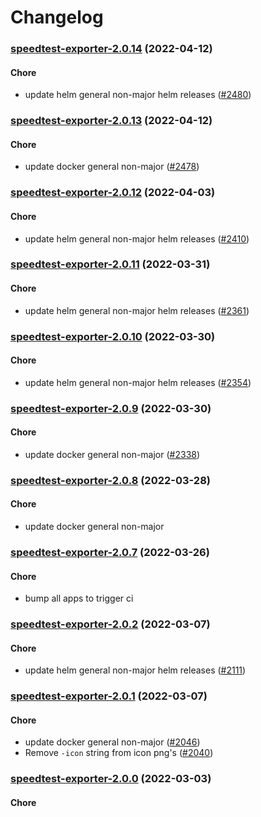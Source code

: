 # Changelog<br>


<a name="speedtest-exporter-2.0.14"></a>
### [speedtest-exporter-2.0.14](https://github.com/truecharts/apps/compare/speedtest-exporter-2.0.13...speedtest-exporter-2.0.14) (2022-04-12)

#### Chore

* update helm general non-major helm releases ([#2480](https://github.com/truecharts/apps/issues/2480))



<a name="speedtest-exporter-2.0.13"></a>
### [speedtest-exporter-2.0.13](https://github.com/truecharts/apps/compare/speedtest-exporter-2.0.12...speedtest-exporter-2.0.13) (2022-04-12)

#### Chore

* update docker general non-major ([#2478](https://github.com/truecharts/apps/issues/2478))



<a name="speedtest-exporter-2.0.12"></a>
### [speedtest-exporter-2.0.12](https://github.com/truecharts/apps/compare/speedtest-exporter-2.0.11...speedtest-exporter-2.0.12) (2022-04-03)

#### Chore

* update helm general non-major helm releases ([#2410](https://github.com/truecharts/apps/issues/2410))



<a name="speedtest-exporter-2.0.11"></a>
### [speedtest-exporter-2.0.11](https://github.com/truecharts/apps/compare/speedtest-exporter-2.0.10...speedtest-exporter-2.0.11) (2022-03-31)

#### Chore

* update helm general non-major helm releases ([#2361](https://github.com/truecharts/apps/issues/2361))



<a name="speedtest-exporter-2.0.10"></a>
### [speedtest-exporter-2.0.10](https://github.com/truecharts/apps/compare/speedtest-exporter-2.0.9...speedtest-exporter-2.0.10) (2022-03-30)

#### Chore

* update helm general non-major helm releases ([#2354](https://github.com/truecharts/apps/issues/2354))



<a name="speedtest-exporter-2.0.9"></a>
### [speedtest-exporter-2.0.9](https://github.com/truecharts/apps/compare/speedtest-exporter-2.0.8...speedtest-exporter-2.0.9) (2022-03-30)

#### Chore

* update docker general non-major ([#2338](https://github.com/truecharts/apps/issues/2338))



<a name="speedtest-exporter-2.0.8"></a>
### [speedtest-exporter-2.0.8](https://github.com/truecharts/apps/compare/speedtest-exporter-2.0.7...speedtest-exporter-2.0.8) (2022-03-28)

#### Chore

* update docker general non-major



<a name="speedtest-exporter-2.0.7"></a>
### [speedtest-exporter-2.0.7](https://github.com/truecharts/apps/compare/speedtest-exporter-2.0.6...speedtest-exporter-2.0.7) (2022-03-26)

#### Chore

* bump all apps to trigger ci



<a name="speedtest-exporter-2.0.2"></a>
### [speedtest-exporter-2.0.2](https://github.com/truecharts/apps/compare/speedtest-exporter-2.0.1...speedtest-exporter-2.0.2) (2022-03-07)

#### Chore

* update helm general non-major helm releases ([#2111](https://github.com/truecharts/apps/issues/2111))



<a name="speedtest-exporter-2.0.1"></a>
### [speedtest-exporter-2.0.1](https://github.com/truecharts/apps/compare/speedtest-exporter-2.0.0...speedtest-exporter-2.0.1) (2022-03-07)

#### Chore

* update docker general non-major ([#2046](https://github.com/truecharts/apps/issues/2046))
* Remove `-icon` string from icon png's ([#2040](https://github.com/truecharts/apps/issues/2040))



<a name="speedtest-exporter-2.0.0"></a>
### [speedtest-exporter-2.0.0](https://github.com/truecharts/apps/compare/speedtest-exporter-1.0.30...speedtest-exporter-2.0.0) (2022-03-03)

#### Chore

